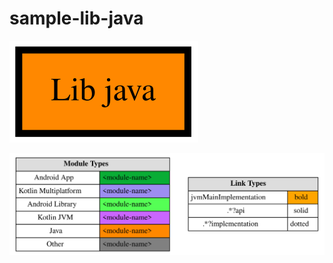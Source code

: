 # sample-lib-java

<!--region chart-->

![chart](charts/charts.svg)

![legend](../legend/legend.svg)

<!--endregion-->
